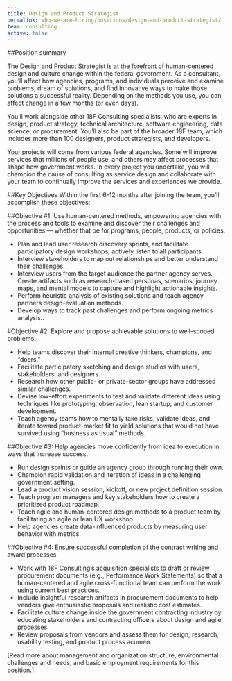 ```yaml
---
title: Design and Product Strategist
permalink: who-we-are-hiring/positions/design-and-product-strategist/
team: consulting
active: false
---
```

##Position summary

The Design and Product Strategist is  at the forefront of human-centered design and culture change within the federal government. As a consultant, you’ll affect how agencies, programs, and individuals perceive and examine problems, dream of solutions, and find innovative ways to make those solutions a successful reality. Depending on the methods you use, you can affect change in a few months (or even days). 

You’ll work alongside other 18F Consulting specialists,  who are experts in design, product strategy, technical architecture, software engineering, data science, or procurement. You’ll also be  part of the broader 18F team, which includes more than 100 designers, product strategists, and developers.

Your projects will come from various federal agencies. Some will improve services that millions of people use, and others may affect processes that shape how government works. In every project you undertake, you will champion the cause of consulting as service design and collaborate with your team to continually improve the services and experiences we provide.


##Key Objectives
Within the first 6-12 months after joining the team, you’ll accomplish these objectives:

##Objective #1: Use human-centered methods, empowering agencies with the process and tools to examine and discover their challenges and opportunities — whether that be for programs, people, products, or policies.


- Plan and lead user research discovery sprints, and facilitate participatory design workshops; actively listen to all participants.
- Interview stakeholders to map out relationships and better understand their challenges.
- Interview users from the target audience the partner agency serves. Create artifacts such as research-based personas, scenarios, journey maps, and mental models to capture and highlight actionable insights.
- Perform heuristic analysis of existing solutions and teach agency partners design-evaluation methods. 
- Develop ways to track past challenges and perform ongoing metrics analysis..

#Objective #2: Explore and propose achievable solutions to well-scoped problems. 

- Help teams discover their internal creative thinkers, champions, and “doers.”
- Facilitate participatory sketching and design studios with users, stakeholders, and designers.
- Research  how other public- or private-sector groups have addressed similar challenges.
- Devise low-effort experiments to test and validate different ideas using techniques like prototyping, observation, lean startup, and customer development.
- Teach agency teams how to mentally take risks, validate ideas, and iterate toward product-market fit to yield solutions that would not have survived using “business as usual” methods.

##Objective #3: Help agencies move confidently from idea to execution in ways that increase success.

- Run design sprints or guide an agency group through running their own.
- Champion rapid validation and iteration of ideas in a challenging government setting.
- Lead a product vision session, kickoff, or new project definition session.
- Teach program managers and key stakeholders how to create a prioritized product roadmap.
- Teach agile and human-centered design methods to a product team by facilitating an agile or lean UX workshop.
- Help agencies create data-influenced products by measuring user behavior with metrics.

##Objective #4: Ensure successful completion of the contract writing and award processes. 

- Work with 18F Consulting’s acquisition specialists to draft or review procurement documents (e.g., Performance Work Statements) so that a human-centered and agile cross-functional team can perform the work using current best practices.
- Include insightful research artifacts in procurement documents to help vendors give enthusiastic proposals and realistic cost estimates.
- Facilitate culture change inside the government contracting industry by educating stakeholders and contracting officers about design and agile processes.
- Review proposals from vendors and assess them for design, research, usability testing, and product process acumen.



[Read more about management and organization structure, environmental challenges and needs, and basic employment requirements for this position.]
